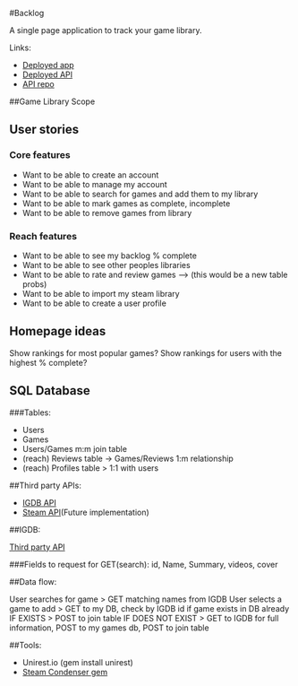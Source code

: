 #Backlog

A single page application to track your game library.

Links:
-   [Deployed app](https://lcurran.github.io/backlog-client/)
-   [Deployed API](https://lcurran-backlog-api.herokuapp.com/)
-   [API repo](https://github.com/lcurran/backlog-api)

##Game Library Scope

## User stories

### Core features

-   Want to be able to create an account
-   Want to be able to manage my account
-   Want to be able to search for games and add them to my library
-   Want to be able to mark games as complete, incomplete
-   Want to be able to remove games from library

### Reach features

-   Want to be able to see my backlog % complete
-   Want to be able to see other peoples libraries
-   Want to be able to rate and review games --> (this would be a new table probs)
-   Want to be able to import my steam library
-   Want to be able to create a user profile


## Homepage ideas

Show rankings for most popular games?
Show rankings for users with the highest % complete?

## SQL Database

###Tables:

-   Users
-   Games
-   Users/Games m:m join table
-   (reach) Reviews table -> Games/Reviews 1:m relationship
-   (reach) Profiles table > 1:1 with users

##Third party APIs:

-   [IGDB API](https://www.igdb.com/api)
-   [Steam API](https://steamcommunity.com/dev)(Future implementation)

##IGDB:

[Third party API](https://www.igdb.com/)

###Fields to request for GET(search):
id, Name, Summary, videos, cover


##Data flow:

User searches for game > GET matching names from IGDB
User selects a game to add > GET to my DB, check by IGDB id if game exists in DB already
IF EXISTS > POST to join table
IF DOES NOT EXIST > GET to IGDB for full information, POST to my games db, POST to join table


##Tools:

-  Unirest.io (gem install unirest)
-  [Steam Condenser gem](https://github.com/koraktor/steam-condenser)
